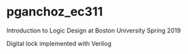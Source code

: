 # pganchoz_ec311
Introduction to Logic Design at Boston University Spring 2019 

Digital lock implemented with Verilog 

